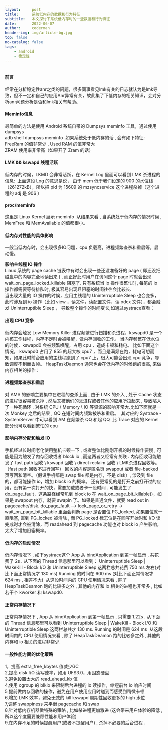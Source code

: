 ```yaml
---
layout:     post
title:      系统低内存的数据和行为特征
subtitle:   本文探讨下系统低内存时的一些数据和行为特征
date:       2022-06-07
author:     coderman
header-img: img/article-bg.jpg
top: false
no-catalog: false
tags:
    - android
    - 稳定性
--- 
```

<p>
<img src="" alt="" />
</p>
<p> </p>
<h4> 前言 </h4>
经常在分析稳定性anr之类的问题，很多同事看见lmk有关的日志就认为是lmk导致，但不一定和自己的应用Anr异常有关，故此集了下低内存的相关知识，会对分析anr问题分析是否和lmk相关有帮助。
<h4>Meminfo信息</h4>
最简单的方法是使用 Android 系统自带的 Dumpsys meminfo 工具，通过使用dumpsys<br>
adb shell dumpsys meminfo
<img src="https://img-blog.csdnimg.cn/bfe7eb1270444116bbe8a14b80d6427b.png" alt="" />
如果系统处于低内存的话 , 会有如下特征:<br>
FreeRam 的值非常少 , Used RAM 的值非常大<br>
ZRAM 使用率非常高（如果开了 Zram 的话）<br>
<img src="https://img-blog.csdnimg.cn/a82f3247f8c24cb991ae14beec9219cc.png" alt="" />

<h4>LMK && kswapd 线程活跃</h4>
低内存的时候，LKMD 会非常活跃，在 Kernel Log 里面可以看到 LMK 杀进程的信息:
<img src="https://img-blog.csdnimg.cn/ff58ec936965491a992417200ee21c48.png" alt="" />
上面这段 Log 的意思是说， 由于 mem 低于我们设定的 900 的水位线 （261272kB），所以把 pid 为 15609 的 mzsyncservice 这个进程杀掉（这个进程的 adj 是 906 ）        
<h4>proc/meminfo</h4>
这里是 Linux Kernel 展示 meminfo 
<img src="https://img-blog.csdnimg.cn/3d486c1a4fb04eb98be461c0f43fd2e7.png" alt="" />
从结果来看 , 当系统处于低内存的情况时候 , MemFree 和 MemAvailable 的值都很小。

<h4>低内存对性能的具体影响</h4>
一般当低内存时，会出现很多IO问题，cpu 负载高，进程频繁查杀和重启等，启动慢。<br>

<strong>影响主线程 IO 操作</strong> <br>
Linux 系统的 page cache 链表中有时会出现一些还没准备好的 page ( 即还没把磁盘中的内容完全地读出来 ) , 而正好此时用户在访问这个 page 时就会出现 wait_on_page_locked_killable 阻塞了. 只有系统当 io 操作很繁忙时, 每笔的 io 操作都需要等待排队时, 极其容易出现且阻塞的时间往往会比较长.
<br>当出现大量的 IO 操作的时候，应用主线程的 Uninterruptible Sleep 也会变多，此时涉及到 io 操作（比如 view ，读文件，读配置文件、读 odex 文件），都会触发 Uninterruptible Sleep ， 导致整个操作的时间变长,如通过systrace查看：
<img src="https://img-blog.csdnimg.cn/5ab2eebcf17f46adadbcceff5ea92ba4.png" alt="" />
<img src="https://img-blog.csdnimg.cn/8f8ace2128a548e4a65aec5857b6ba74.png" alt="" />
<h4>出现 CPU 竞争</h4>
低内存会触发 Low Memory Killer 进程频繁进行扫描和杀进程，kswapd0 是一个内核工作线程，内存不足时会被唤醒，做内存回收的工作。 当内存频繁在低水位的时候，kswapd0 会被频繁唤醒，占用 cpu ，造成卡顿和耗电。
比如下面这个情况， kswapd0 占用了 855 的超大核 cpu7 ，而且是满频在跑，耗电可想而知，如果此时前台应用的主线程跑到了 cpu7 上，很大可能会出现 cpu 竞争，导致调度不到而丢帧。
HeapTaskDaemon 通常也会在低内存的时候跑的很高, 来做内存相关的操作：
<img src="https://img-blog.csdnimg.cn/f203af4dce544cd0b03f9de23c819b49.png" alt="" />
<h4>进程频繁查杀和重启</h4>
对 AMS 的影响主要集中在进程的查杀上面 , 由于 LMK 的介入 , 处于 Cache 状态的进程很容易被杀掉 , 然后又被他们的父进程或者其他的应用所拉起来 , 导致陷入了一种死循环 . 对系统 CPU \ Memory \ IO 等资源的影响非常大.比如下面就是一次 Monkey 之后的结果 , QQ 在短时间内频繁被杀和重启。

<img src="https://img-blog.csdnimg.cn/0538a544d280480fa319bff240fb772c.png" alt="" />
其对应的 Systrace - SystemServer 中可以看到 AM 在频繁杀 QQ 和起 QQ
<img src="https://img-blog.csdnimg.cn/72e31d141bdb46fe841111cb5600bbfd.png" alt="" />
此 Trace 对应的 Kernel 部分也可以看到繁忙的 cpu
<img src="https://img-blog.csdnimg.cn/af491be8bacc459eadf103aa0c38246e.png" alt="" />
<h4>影响内存分配和触发 IO </h4>
手机经过长时间老化使用整机卡顿一下 , 或者整体比刚刚开机的时候操作要慢 , 可能是因为触发了内存回收或者 block io , 而这两者又经常有关联 . 内存回收可能触发了 fast path 回收 \ kswapd 回收 \ direct reclaim 回收 \ LMK杀进程回收等。（fast path 回收不进行回写）
回收的内容是匿名页 swapout 或者 file-backed 页写回和清空。（假设手机都是 swap file 都是内存，不是 disk）, 涉及到 file 的，都可能操作 io，增加 block io 的概率。
还有更常见的是打开之前打开过的应用，没有第一次打开的快，需要加载或者卡一段时间 . 可能发生了 do_page_fault，这条路径经常见到 block io 在 wait_on_page_bit_killable()，如果是 swapout 内存，就要 swapin 了。如果是普通文件，就要 read out in pagecache/disk.
do_page_fault —> lock_page_or_retry -> wait_on_page_bit_killable 里面会判断 page 是否置位 PG_locked, 如果置位就一直阻塞, 直到 PG_locked 被清除 , 而 PG_locked 标志位是在回写开始时和 I/O 读完成时才会被清除，而 readahead 到 pagecache 功能也对 block io 产生影响，太大了增加阻塞概率。

<h4>低内存的启动情况 </h4>
低内存情况下 , 如下systrace这个 App 从 bindApplication 到第一帧显示 , 共花费了 2s . 从下面的 Thread 信息那里可以看到：
Uninterruptible Sleep | WakeKill - Block I/O 和 Uninterruptible Sleep 这两栏总共花费 750 ms 左右(对比下面正常情况才 130 ms)
Running 的时间在 600 ms (对比下面正常情况才 624 ms , 相差不大)
<img src="https://img-blog.csdnimg.cn/b2666d66e89e4167a3574c88a1182a93.png" alt="" />
从这段时间内的 CPU 使用情况来看 , 除了 HeapTaskDeamon 跑的比较多之外 , 其他的内存和 io 相关的进程也非常多 , 比如若干个 kworker 和 kswapd0.
<img src="https://img-blog.csdnimg.cn/ca0bca1153c54ace95374ec76c39ae30.png" alt="" />
<h4>正常内存情况下 </h4>
正常内存情况下 , App 从 bindApplication 到第一帧显示 , 只需要 1.22s . 从下面的 Thread 信息那里可以看到
Uninterruptible Sleep | WakeKill - Block I/O 和 Uninterruptible Sleep 这两栏总共才 130 ms.
Running 的时间是 624 ms
<img src="https://img-blog.csdnimg.cn/6618b0d3f5f94936b00e9587280e3bd8.png" alt="" />
从这段时间内的 CPU 使用情况来看 , 除了 HeapTaskDeamon 跑的比较多之外 , 其他的内存和 io 相关的进程非常少.
<h4>一般性能方面的优化策略 </h4>
1，提高 extra_free_kbytes 值减少GC <br>
2,提高 disk I/O 读写速率，如用 UFS3.0，用固态硬盘<br>
3,避免设置太大的 read_ahead_kb 值<br>
4,使用 cgroup 的 blkio 来限制后台进程的 io 读操作，缩短前台 io 响应时间<br>
5,提前做内存回收的操作，避免在用户使用应用时碰到而感受到稍微卡顿<br>
6,增加 LMK 效率，避免无效的 kill kswapd 周期性回收更多的 high 水位<br>
7,调整 swappiness 来平衡 pagecache 和 swap<br>
8,针对低内存机器做特殊的策略 , 比如杀进程更加激进 (这会带来用户体验的降低 , 所以这个度需要兼顾性能和用户体验)<br>
9,在内存不足的时候提醒用户(或者不提醒用户) , 杀掉不必要的后台进程 .<br>
